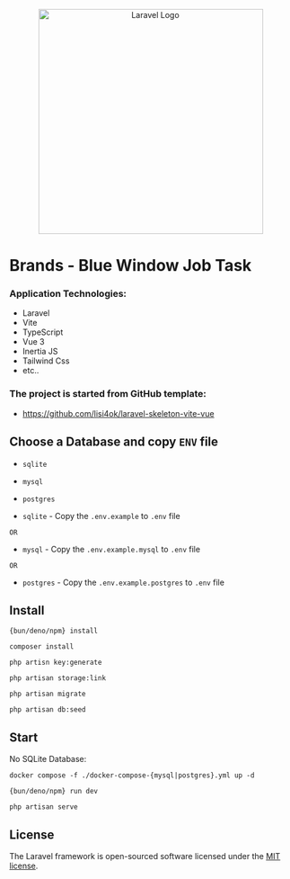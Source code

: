 <p align="center">
<a href="https://laravel.com" target="_blank">
<img src="https://raw.githubusercontent.com/laravel/art/master/logo-lockup/5%20SVG/2%20CMYK/1%20Full%20Color/laravel-logolockup-cmyk-red.svg" width="400" alt="Laravel Logo">
</a>
</p>

# Brands - Blue Window Job Task

### Application Technologies: 
+ Laravel
+ Vite
+ TypeScript
+ Vue 3
+ Inertia JS
+ Tailwind Css
+ etc..

### The project is started from GitHub template:

- https://github.com/lisi4ok/laravel-skeleton-vite-vue



## Choose a Database and copy `ENV` file

- `sqlite`
- `mysql`
- `postgres`


- `sqlite` - Copy the `.env.example` to `.env` file

`OR`

- `mysql` - Copy the `.env.example.mysql` to `.env` file

`OR`

- `postgres` - Copy the `.env.example.postgres` to `.env` file


## Install

```
{bun/deno/npm} install
```

```
composer install
```

```
php artisn key:generate
```

```
php artisan storage:link
```

```
php artisan migrate
```

```
php artisan db:seed
```

## Start
No SQLite Database:
```
docker compose -f ./docker-compose-{mysql|postgres}.yml up -d
```

```
{bun/deno/npm} run dev
```

```
php artisan serve
```

## License

The Laravel framework is open-sourced software licensed under the [MIT license](https://opensource.org/licenses/MIT).
